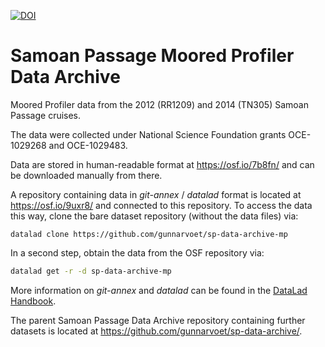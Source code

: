 [![DOI](https://zenodo.org/badge/552233487.svg)](https://zenodo.org/badge/latestdoi/552233487)

# Samoan Passage Moored Profiler Data Archive

Moored Profiler data from the 2012 (RR1209) and 2014 (TN305) Samoan Passage cruises.

The data were collected under National Science Foundation grants OCE-1029268 and OCE-1029483.

Data are stored in human-readable format at https://osf.io/7b8fn/ and can be downloaded manually from there.

A repository containing data in *git-annex* / *datalad* format is located at https://osf.io/9uxr8/ and connected to this repository. To access the data this way, clone the bare dataset repository (without the data files) via:
```
datalad clone https://github.com/gunnarvoet/sp-data-archive-mp
```
In a second step, obtain the data from the OSF repository via:
```sh
datalad get -r -d sp-data-archive-mp
```
More information on *git-annex* and *datalad* can be found in the [DataLad Handbook](https://handbook.datalad.org/en/latest/index.html).

The parent Samoan Passage Data Archive repository containing further datasets is located at https://github.com/gunnarvoet/sp-data-archive/.
